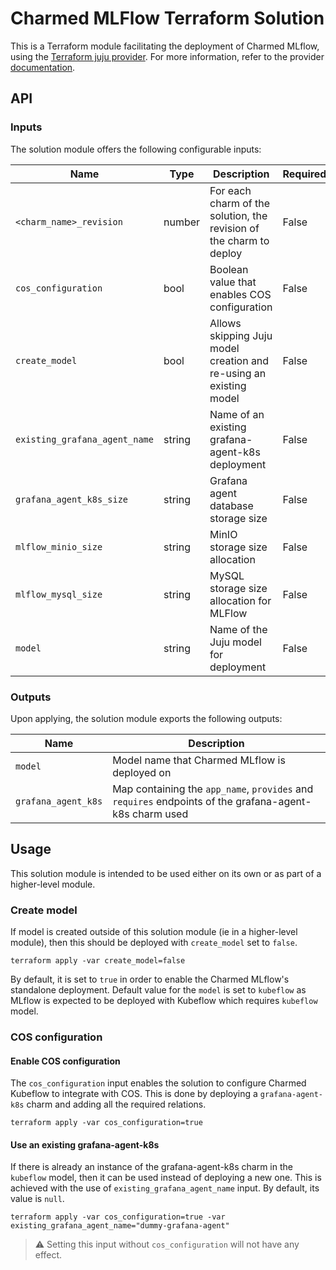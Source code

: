 # Charmed MLFlow Terraform Solution

This is a Terraform module facilitating the deployment of Charmed MLflow, using the [Terraform juju provider](https://github.com/juju/terraform-provider-juju/). For more information, refer to the provider [documentation](https://registry.terraform.io/providers/juju/juju/latest/docs). 

## API

### Inputs
The solution module offers the following configurable inputs:

| Name                | Type   | Description                             | Required |
|---------------------|--------|-----------------------------------------|----------|
| `<charm_name>_revision`| number | For each charm of the solution, the revision of the charm to deploy | False |
| `cos_configuration`| bool | Boolean value that enables COS configuration | False |
| `create_model`       | bool   | Allows skipping Juju model creation and re-using an existing model | False    |
| `existing_grafana_agent_name`| string | Name of an existing grafana-agent-k8s deployment | False |
| `grafana_agent_k8s_size`| string | Grafana agent database storage size | False |
| `mlflow_minio_size`         | string | MinIO storage size allocation            | False    |
| `mlflow_mysql_size`  | string | MySQL storage size allocation for MLFlow | False    |
| `model`              | string | Name of the Juju model for deployment    | False    |

### Outputs
Upon applying, the solution module exports the following outputs:

| Name                | Description                                                                                            |
|---------------------|--------------------------------------------------------------------------------------------------------|
| `model`             | Model name that Charmed MLflow is deployed on                                                          |
| `grafana_agent_k8s` | Map containing the `app_name`, `provides` and `requires` endpoints of the grafana-agent-k8s charm used |


## Usage

This solution module is intended to be used either on its own or as part of a higher-level module. 

### Create model
If model is created outside of this solution module (ie in a higher-level module), then this should be deployed with `create_model` set to `false`.
```
terraform apply -var create_model=false
```
By default, it is set to `true` in order to enable the Charmed MLflow's standalone deployment. Default value for the `model` is set to `kubeflow` as MLflow is expected to be deployed with Kubeflow which requires `kubeflow` model.

### COS configuration

#### Enable COS configuration
The `cos_configuration` input enables the solution to configure Charmed Kubeflow to integrate with COS. This is done by deploying a `grafana-agent-k8s` charm and adding all the required relations.
```
terraform apply -var cos_configuration=true
```

#### Use an existing grafana-agent-k8s
If there is already an instance of the grafana-agent-k8s charm in the `kubeflow` model, then it can be used instead of deploying a new one. This is achieved with the use of `existing_grafana_agent_name` input. By default, its value is `null`.
```
terraform apply -var cos_configuration=true -var existing_grafana_agent_name="dummy-grafana-agent"
```
> :warning: Setting this input without `cos_configuration` will not have any effect.
